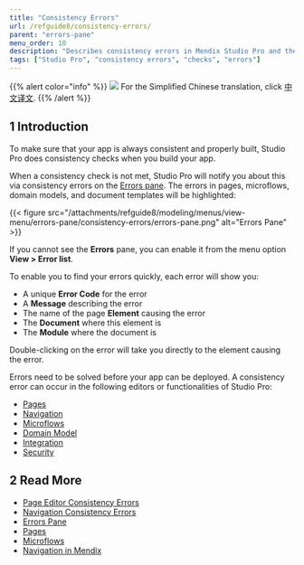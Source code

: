 ```yaml
---
title: "Consistency Errors"
url: /refguide8/consistency-errors/
parent: "errors-pane"
menu_order: 10
description: "Describes consistency errors in Mendix Studio Pro and the way to fix them."
tags: ["Studio Pro", "consistency errors", "checks", "errors"]
---
```


{{% alert color="info" %}}
<img src="attachments/chinese-translation/china.png" style="display: inline-block; margin: 0" /> For the Simplified Chinese translation, click [中文译文](https://cdn.mendix.tencent-cloud.com/documentation/refguide8/consistency-errors.pdf).
{{% /alert %}}

## 1 Introduction 

To make sure that your app is always consistent and properly built, Studio Pro does consistency checks when you build your app. 

When a consistency check is not met, Studio Pro will notify you about this via consistency errors on the [Errors pane](/refguide8/errors-pane/). The errors in pages, microflows, domain models, and document templates will be highlighted:

{{< figure src="/attachments/refguide8/modeling/menus/view-menu/errors-pane/consistency-errors/errors-pane.png" alt="Errors Pane" >}}

If you cannot see the **Errors** pane, you can enable it from the menu option **View > Error list**.

To enable you to find your errors quickly, each error will show you:

* A unique **Error Code** for the error
* A **Message** describing the error
* The name of the page **Element** causing the error
* The **Document** where this element is
* The **Module** where the document is

Double-clicking on the error will take you directly to the element causing the error.

Errors need to be solved before your app can be deployed. A consistency error can occur in the following editors or functionalities of Studio Pro:

* [Pages](/refguide8/consistency-errors-pages/) 
* [Navigation](/refguide8/consistency-errors-navigation/) 
* [Microflows](/refguide8/microflows/)
* [Domain Model](/refguide8/domain-model/)
* [Integration](/refguide8/integration/)
* [Security](/refguide8/security/)

##  2 Read More

* [Page Editor Consistency Errors](/refguide8/consistency-errors-pages/)
* [Navigation Consistency Errors](/refguide8/consistency-errors-navigation/)
* [Errors Pane](/refguide8/errors-pane/)
* [Pages](/refguide8/pages/)
* [Microflows](/refguide8/microflows/) 
* [Navigation in Mendix](/refguide8/navigation/)
